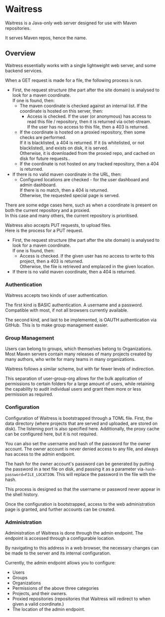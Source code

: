 # Waitress

Waitress is a Java-only web server designed for use with Maven repositories.

It serves Maven repos, hence the name.

## Overview

Waitress essentially works with a single lightweight web server, and some backend services.  

When a GET request is made for a file, the following process is run.

* First, the request structure (the part after the site domain) is analysed to look for a maven coordinate.  
If one is found, then:
    * The maven coordinate is checked against an internal list. If the coordinate is hosted on this server, then:
        * Access is checked. If the user (or anonymous) has access to read this file / repository, then it is returned
            via octet-stream.  
          If the user has no access to this file, then a 403 is returned.
    * If the coordinate is hosted on a proxied repository, then some checks are performed.  
      If it is blacklisted, a 404 is returned.
      If it (is whitelisted, or not blacklisted), and exists on disk, it is served.  
      Otherwise, it is downloaded from the proxied repo, and cached on disk for future requests..
    * If the coordinate is not hosted on any tracked repository, then a 404 is returned.
* If there is no valid maven coordinate in the URL, then:
    * Configured locations are checked - for the user dashboard and admin dashboard.  
      If there is no match, then a 404 is returned.  
      Otherwise, the requested special page is served.
      
There are some edge cases here, such as when a coordinate is present on both the current repository and a proxied.  
In this case and many others, the current repository is prioritised.

Waitress also accepts PUT requests, to upload files.  
Here is the process for a PUT request.

* First, the request structure (the part after the site domain) is analysed to look for a maven coordinate.  
  If one is found, then:
    * Access is checked. If the given user has no access to write to this project, then a 403 is returned.  
      Otherwise, the file is retrieved and emplaced in the given location.
* If there is no valid maven coordinate, then a 404 is returned.


### Authentication

Waitress accepts two kinds of user authentication.

The first kind is BASIC authentication. A username and a password. Compatible with most, if not all browsers currently
available.

The second kind, and last to be implemented, is OAUTH authentication via GitHub. This is to make group management easier.

### Group Management

Users can belong to groups, which themselves belong to Organizations.  
Most Maven servers contain many releases of many projects created by many authors, who write for many teams in many
organizations.

Waitress follows a similar scheme, but with far fewer levels of indirection.

This separation of user-group-org allows for the bulk application of permissions to certain folders for a large amount 
of users, while retaining the capability to audit individual users and grant them more or less permission as required.

### Configuration

Configuration of Waitress is bootstrapped through a TOML file. First, the data directory (where projects that are served
and uploaded, are stored on disk). The listening port is also specified here.
Additionally, the proxy cache can be configured here, but it is not required.

You can also set the username and hash of the password for the owner account. The 
owner account is never denied access to any file, and always has access to the admin endpoint.

The hash for the owner account's password can be generated by putting the password in a text file on disk, and passing
it as a parameter via`-hash-password=FILE_LOCATION`. This will replace the password in the file with the hash.

This process is designed so that the username or password never appear in the shell history.

Once the configuration is bootstrapped, access to the web administration page is granted, and further accounts can be 
created.

### Administration

Administration of Waitress is done through the admin endpoint. The endpoint is accessed through a configurable location.

By navigating to this address in a web browser, the necessary changes can be made to the server and its internal
configuration.

Currently, the admin endpoint allows you to configure:
* Users
* Groups
* Organizations
* Permissions of the above three categories
* Projects, and their owners.
* Proxied repositories (repositories that Waitress will redirect to when given a valid coordinate.)
* The location of the admin endpoint.